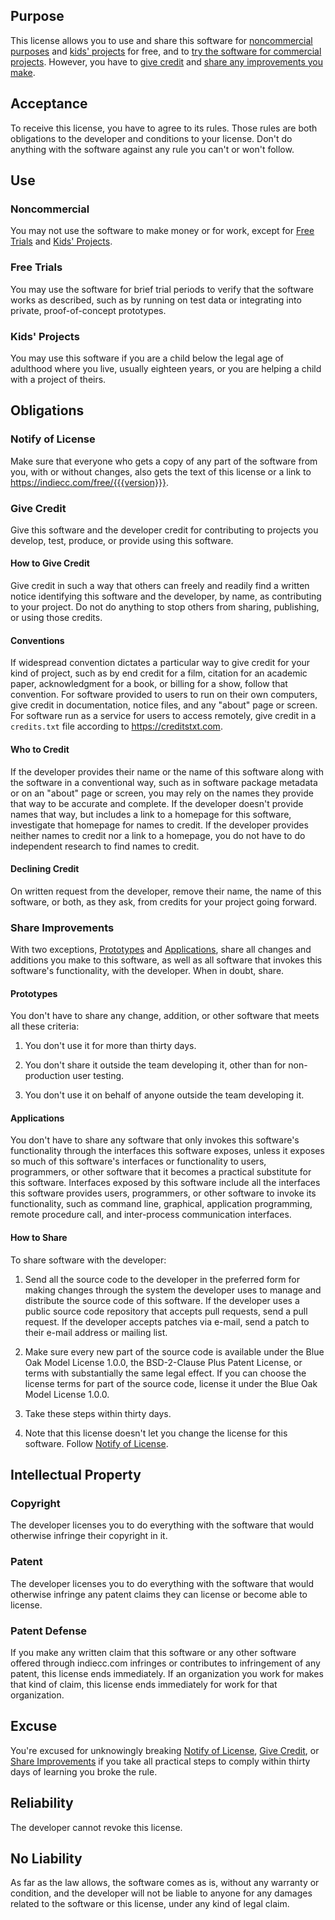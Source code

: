 ## Purpose

This license allows you to use and share this software for [noncommercial purposes](#noncommercial) and [kids' projects](#kids-projects) for free, and to [try the software for commercial projects](#free-trials).  However, you have to [give credit](#give-credit) and [share any improvements you make](#share-improvements).

## Acceptance

To receive this license, you have to agree to its rules.  Those rules are both obligations to the developer and conditions to your license.  Don't do anything with the software against any rule you can't or won't follow.

## Use

### Noncommercial

You may not use the software to make money or for work, except for [Free Trials](#free-trials) and [Kids' Projects](#kids-projects).

### Free Trials

You may use the software for brief trial periods to verify that the software works as described, such as by running on test data or integrating into private, proof-of-concept prototypes.

### Kids' Projects

You may use this software if you are a child below the legal age of adulthood where you live, usually eighteen years, or you are helping a child with a project of theirs.

## Obligations

### Notify of License

Make sure that everyone who gets a copy of any part of the software from you, with or without changes, also gets the text of this license or a link to <https://indiecc.com/free/{{{version}}}>.

<!-- Adapted from Credit License -->

### Give Credit

Give this software and the developer credit for contributing to projects you develop, test, produce, or provide using this software.

#### How to Give Credit

Give credit in such a way that others can freely and readily find a written notice identifying this software and the developer, by name, as contributing to your project.  Do not do anything to stop others from sharing, publishing, or using those credits.

#### Conventions

If widespread convention dictates a particular way to give credit for your kind of project, such as by end credit for a film, citation for an academic paper, acknowledgment for a book, or billing for a show, follow that convention.  For software provided to users to run on their own computers, give credit in documentation, notice files, and any "about" page or screen.  For software run as a service for users to access remotely, give credit in a `credits.txt` file according to <https://creditstxt.com>.

#### Who to Credit

If the developer provides their name or the name of this software along with the software in a conventional way, such as in software package metadata or on an "about" page or screen, you may rely on the names they provide that way to be accurate and complete.  If the developer doesn't provide names that way, but includes a link to a homepage for this software, investigate that homepage for names to credit.  If the developer provides neither names to credit nor a link to a homepage, you do not have to do independent research to find names to credit.

#### Declining Credit

On written request from the developer, remove their name, the name of this software, or both, as they ask, from credits for your project going forward.

<!-- Adapted from Round Robin -->

### Share Improvements

With two exceptions, [Prototypes](#prototypes) and [Applications](#applications), share all changes and additions you make to this software, as well as all software that invokes this software's functionality, with the developer.  When in doubt, share.

#### Prototypes

You don't have to share any change, addition, or other software that meets all these criteria:

1.  You don't use it for more than thirty days.

2.  You don't share it outside the team developing it, other than for non-production user testing.

3.  You don't use it on behalf of anyone outside the team developing it.

#### Applications

You don't have to share any software that only invokes this software's functionality through the interfaces this software exposes, unless it exposes so much of this software's interfaces or functionality to users, programmers, or other software that it becomes a practical substitute for this software.  Interfaces exposed by this software include all the interfaces this software provides users, programmers, or other software to invoke its functionality, such as command line, graphical, application programming, remote procedure call, and inter-process communication interfaces.

#### How to Share

To share software with the developer:

1.  Send all the source code to the developer in the preferred form for making changes through the system the developer uses to manage and distribute the source code of this software.  If the developer uses a public source code repository that accepts pull requests, send a pull request.  If the developer accepts patches via e-mail, send a patch to their e-mail address or mailing list.

2.  Make sure every new part of the source code is available under the Blue Oak Model License 1.0.0, the BSD-2-Clause Plus Patent License, or terms with substantially the same legal effect.  If you can choose the license terms for part of the source code, license it under the Blue Oak Model License 1.0.0.

3.  Take these steps within thirty days.

4.  Note that this license doesn't let you change the license for this software.  Follow [Notify of License](#notify-of-license).

## Intellectual Property

### Copyright

The developer licenses you to do everything with the software that would otherwise infringe their copyright in it.

### Patent

The developer licenses you to do everything with the software that would otherwise infringe any patent claims they can license or become able to license.

### Patent Defense

If you make any written claim that this software or any other software offered through indiecc.com infringes or contributes to infringement of any patent, this license ends immediately.  If an organization you work for makes that kind of claim, this license ends immediately for work for that organization.

## Excuse

You're excused for unknowingly breaking [Notify of License](#notify-of-license), [Give Credit](#give-credit), or [Share Improvements](#share-improvements) if you take all practical steps to comply within thirty days of learning you broke the rule.

## Reliability

The developer cannot revoke this license.

## No Liability

<span class="conspicuous" markdown="1">As far as the law allows, the software comes as is, without any warranty or condition, and the developer will not be liable to anyone for any damages related to the software or this license, under any kind of legal claim.</span>
